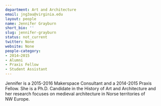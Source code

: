```yaml
---
department: Art and Architecture
email: jng3au@virginia.edu
layout: people
name: Jennifer Grayburn
short_bio: ''
slug: jennifer-grayburn
status: not_current
twitter: None
website: None
people-category:
- 2014–2015
- Alumni
- Praxis Fellow
- Student Assistant
---
```


Jennifer is a 2015-2016 Makerspace Consultant and a 2014-2015 Praxis Fellow. She is a Ph.D. Candidate in the History of Art and Architecture and her research focuses on medieval architecture in Norse territories of NW Europe.
